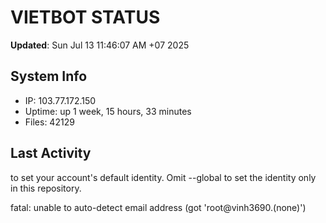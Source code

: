 # VIETBOT STATUS
**Updated**: Sun Jul 13 11:46:07 AM +07 2025

## System Info
- IP: 103.77.172.150
- Uptime: up 1 week, 15 hours, 33 minutes
- Files: 42129

## Last Activity

to set your account's default identity.
Omit --global to set the identity only in this repository.

fatal: unable to auto-detect email address (got 'root@vinh3690.(none)')
